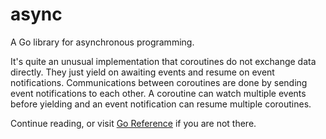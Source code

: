 # async

A Go library for asynchronous programming.

It's quite an unusual implementation that coroutines do not exchange data directly.
They just yield on awaiting events and resume on event notifications.
Communications between coroutines are done by sending event notifications to each other.
A coroutine can watch multiple events before yielding and an event notification can resume multiple coroutines.

Continue reading, or visit [Go Reference](https://pkg.go.dev/github.com/b97tsk/async) if you are not there.
